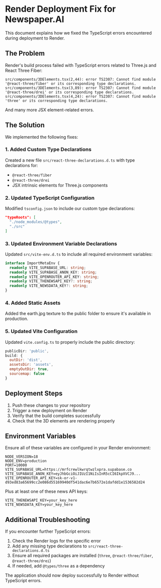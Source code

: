 # Render Deployment Fix for Newspaper.AI

This document explains how we fixed the TypeScript errors encountered during deployment to Render.

## The Problem

Render's build process failed with TypeScript errors related to Three.js and React Three Fiber:

```
src/components/3DElements.tsx(2,44): error TS2307: Cannot find module '@react-three/fiber' or its corresponding type declarations.
src/components/3DElements.tsx(3,89): error TS2307: Cannot find module '@react-three/drei' or its corresponding type declarations.
src/components/3DElements.tsx(4,24): error TS2307: Cannot find module 'three' or its corresponding type declarations.
```

And many more JSX element-related errors.

## The Solution

We implemented the following fixes:

### 1. Added Custom Type Declarations

Created a new file `src/react-three-declarations.d.ts` with type declarations for:
- `@react-three/fiber`
- `@react-three/drei`
- JSX intrinsic elements for Three.js components

### 2. Updated TypeScript Configuration 

Modified `tsconfig.json` to include our custom type declarations:
```json
"typeRoots": [
  "./node_modules/@types",
  "./src"
]
```

### 3. Updated Environment Variable Declarations

Updated `src/vite-env.d.ts` to include all required environment variables:
```typescript
interface ImportMetaEnv {
  readonly VITE_SUPABASE_URL: string;
  readonly VITE_SUPABASE_ANON_KEY: string;
  readonly VITE_OPENROUTER_API_KEY: string;
  readonly VITE_THENEWSAPI_KEY?: string;
  readonly VITE_NEWSDATA_KEY?: string;
}
```

### 4. Added Static Assets

Added the earth.jpg texture to the public folder to ensure it's available in production.

### 5. Updated Vite Configuration

Updated `vite.config.ts` to properly include the public directory:
```javascript
publicDir: 'public',
build: {
  outDir: 'dist',
  assetsDir: 'assets',
  emptyOutDir: true,
  sourcemap: false
}
```

## Deployment Steps

1. Push these changes to your repository
2. Trigger a new deployment on Render
3. Verify that the build completes successfully
4. Check that the 3D elements are rendering properly

## Environment Variables

Ensure all of these variables are configured in your Render environment:

```
NODE_VERSION=18
NODE_ENV=production
PORT=10000
VITE_SUPABASE_URL=https://mrfcrewlkwrqtwzlxpra.supabase.co
VITE_SUPABASE_ANON_KEY=eyJhbGciOiJIUzI1NiIsInR5cCI6IkpXVCJ9...
VITE_OPENROUTER_API_KEY=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
```

Plus at least one of these news API keys:
```
VITE_THENEWSAPI_KEY=your_key_here
VITE_NEWSDATA_KEY=your_key_here
```

## Additional Troubleshooting

If you encounter further TypeScript errors:

1. Check the Render logs for the specific error
2. Add any missing type declarations to `src/react-three-declarations.d.ts`
3. Ensure all required packages are installed (`three`, `@react-three/fiber`, `@react-three/drei`)
4. If needed, add `@types/three` as a dependency

The application should now deploy successfully to Render without TypeScript errors. 